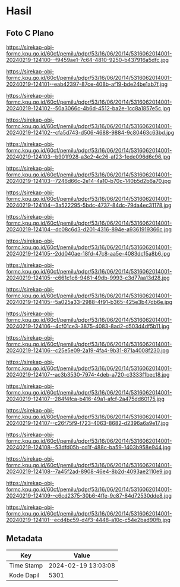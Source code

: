 # Hasil

## Foto C Plano

https://sirekap-obj-formc.kpu.go.id/60cf/pemilu/pdpr/53/16/06/20/14/5316062014001-20240219-124100--f9459ae1-7c64-4810-9250-b437916a5dfc.jpg

https://sirekap-obj-formc.kpu.go.id/60cf/pemilu/pdpr/53/16/06/20/14/5316062014001-20240219-124101--eab42397-87ce-408b-af19-bde24be1ab7f.jpg

https://sirekap-obj-formc.kpu.go.id/60cf/pemilu/pdpr/53/16/06/20/14/5316062014001-20240219-124102--50a3066c-4b6d-4512-ba2e-1cc8a1857e5c.jpg

https://sirekap-obj-formc.kpu.go.id/60cf/pemilu/pdpr/53/16/06/20/14/5316062014001-20240219-124102--cfa5d743-d506-4688-9884-9c80463c63bd.jpg

https://sirekap-obj-formc.kpu.go.id/60cf/pemilu/pdpr/53/16/06/20/14/5316062014001-20240219-124103--b901f928-a3e2-4c26-af23-1ede096d6c96.jpg

https://sirekap-obj-formc.kpu.go.id/60cf/pemilu/pdpr/53/16/06/20/14/5316062014001-20240219-124103--7246d66c-2e14-4a10-b70c-140b5d2b6a70.jpg

https://sirekap-obj-formc.kpu.go.id/60cf/pemilu/pdpr/53/16/06/20/14/5316062014001-20240219-124104--3a522295-5bdc-4737-84dc-79da4ec31178.jpg

https://sirekap-obj-formc.kpu.go.id/60cf/pemilu/pdpr/53/16/06/20/14/5316062014001-20240219-124104--dc08c6d3-d201-4316-894e-a9361919366c.jpg

https://sirekap-obj-formc.kpu.go.id/60cf/pemilu/pdpr/53/16/06/20/14/5316062014001-20240219-124105--2dd040ae-18fd-47c8-aa5e-4083dc15a8b6.jpg

https://sirekap-obj-formc.kpu.go.id/60cf/pemilu/pdpr/53/16/06/20/14/5316062014001-20240219-124105--c661c1c6-9461-49db-9993-c3d77aa13d28.jpg

https://sirekap-obj-formc.kpu.go.id/60cf/pemilu/pdpr/53/16/06/20/14/5316062014001-20240219-124105--5a025a33-2988-4f91-b365-425e3b47db6e.jpg

https://sirekap-obj-formc.kpu.go.id/60cf/pemilu/pdpr/53/16/06/20/14/5316062014001-20240219-124106--4cf01ce3-3875-4083-8ad2-d503d4df5b11.jpg

https://sirekap-obj-formc.kpu.go.id/60cf/pemilu/pdpr/53/16/06/20/14/5316062014001-20240219-124106--c25e5e09-2a19-4fa4-9b31-871a4008f230.jpg

https://sirekap-obj-formc.kpu.go.id/60cf/pemilu/pdpr/53/16/06/20/14/5316062014001-20240219-124107--ac3b3530-7974-4deb-a720-c3333f1bec18.jpg

https://sirekap-obj-formc.kpu.go.id/60cf/pemilu/pdpr/53/16/06/20/14/5316062014001-20240219-124107--284f4fca-b416-49a1-afcf-2a475dd60175.jpg

https://sirekap-obj-formc.kpu.go.id/60cf/pemilu/pdpr/53/16/06/20/14/5316062014001-20240219-124107--c26f75f9-f723-4063-8682-d2396a6a9e17.jpg

https://sirekap-obj-formc.kpu.go.id/60cf/pemilu/pdpr/53/16/06/20/14/5316062014001-20240219-124108--53dfd05b-cd1f-488c-ba59-1403b958e944.jpg

https://sirekap-obj-formc.kpu.go.id/60cf/pemilu/pdpr/53/16/06/20/14/5316062014001-20240219-124108--7a45f2ad-8908-46e4-8b2d-4093ae2110e9.jpg

https://sirekap-obj-formc.kpu.go.id/60cf/pemilu/pdpr/53/16/06/20/14/5316062014001-20240219-124109--c6cd2375-30b6-4ffe-9c87-84d72530dde8.jpg

https://sirekap-obj-formc.kpu.go.id/60cf/pemilu/pdpr/53/16/06/20/14/5316062014001-20240219-124101--ecd4bc59-d4f3-4448-a10c-c54e2bad90fb.jpg


## Metadata

| Key        | Value               |
| ---------- | ------------------- |
| Time Stamp | 2024-02-19 13:03:08 |
| Kode Dapil | 5301                |



